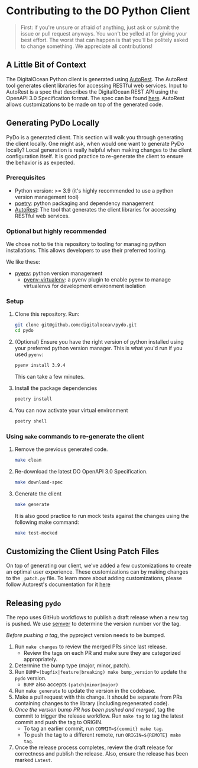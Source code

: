 # Contributing to the DO Python Client

>First: if you're unsure or afraid of anything, just ask or submit the issue or pull request anyways. You won't be yelled at for giving your best effort. The worst that can happen is that you'll be politely asked to change something. We appreciate all contributions!

## A Little Bit of Context

The DigitalOcean Python client is generated using [AutoRest](https://github.com/Azure/autorest). The AutoRest tool generates client libraries for accessing RESTful web services. Input to AutoRest is a spec that describes the DigitalOcean REST API using the OpenAPI 3.0 Specification format. The spec can be found [here](https://github.com/digitalocean/openapi). AutoRest allows customizations to be made on top of the generated code.

## Generating PyDo Locally

PyDo is a generated client. This section will walk you through generating the client locally. One might ask, when would one want to generate PyDo locally? Local generation is really helpful when making changes to the client configuration itself. It is good practice to re-generate the client to ensure the behavior is as expected.

### Prerequisites

* Python version: >= 3.9 (it's highly recommended to use a python version management tool)
* [poetry](https://python-poetry.org/): python packaging and dependency management
* [AutoRest](https://github.com/Azure/autorest): The tool that generates the client libraries for accessing RESTful web services.

### Optional but highly recommended

We chose not to tie this repository to tooling for managing python installations. This allows developers to use their preferred tooling.

We like these:

* [pyenv](https://github.com/pyenv/pyenv): python version management
  * [pyenv-virtualenv](https://github.com/pyenv/pyenv-virtualenv):
  a pyenv plugin to enable pyenv to manage virtualenvs for development
  environment isolation

### Setup

1. Clone this repository. Run:

    ```sh
    git clone git@github.com:digitalocean/pydo.git
    cd pydo
    ```

2. (Optional) Ensure you have the right version of python installed using your preferred python version manager. This is what you'd run if you used `pyenv`:

    ```sh
    pyenv install 3.9.4
    ```

    This can take a few minutes.

3. Install the package dependencies

    ```sh
    poetry install
    ```

4. You can now activate your virtual environment

    ```sh
    poetry shell
    ```

### Using `make` commands to re-generate the client

1. Remove the previous generated code.

    ```sh
    make clean
    ```

2. Re-download the latest DO OpenAPI 3.0 Specification.

    ```sh
    make download-spec
    ```

3. Generate the client

    ```sh
    make generate
    ```

    It is also good practice to run mock tests against the changes using the following make command:

    ```sh
    make test-mocked
    ```

## Customizing the Client Using Patch Files

On top of generating our client, we've added a few customizations to create an optimal user experience. These customizations can by making changes to the `_patch.py` file. To learn more about adding customizations, please follow Autorest's documentation for it [here](https://github.com/Azure/autorest.python/blob/autorestv3/docs/customizations.md)

## Releasing `pydo`

The repo uses GitHub workflows to publish a draft release when a new tag is
pushed. We use [semver](https://semver.org/#summary) to determine the version
number vor the tag.

*Before pushing a tag*, the pyproject version needs to be bumped.

1. Run `make changes` to review the merged PRs since last release.
    * Review the tags on each PR and make sure they are categorized
      appropriately.
2. Determine the bump type (major, minor, patch).
3. Run `BUMP=(bugfix|feature|breaking) make bump_version` to update the `pydo`
   version.
    * `BUMP` also accepts `(patch|minor|major)`
4. Run `make generate` to update the version in the codebase.
5. Make a pull request with this change. It should be separate from PRs
   containing changes to the library (including regenerated code).
6. *Once the version bump PR has been pushed and merged*, tag the commit to trigger the
   release workflow.
   Run `make tag` to tag the latest commit and push the tag to ORIGIN.
    * To tag an earlier commit, run `COMMIT=${commit} make tag`.
    * To push the tag to a different remote, run `ORIGIN=${REMOTE} make tag`.
7. Once the release process completes, review the draft release for correctness
   and publish the release. Also, ensure the release has been marked `Latest`.
